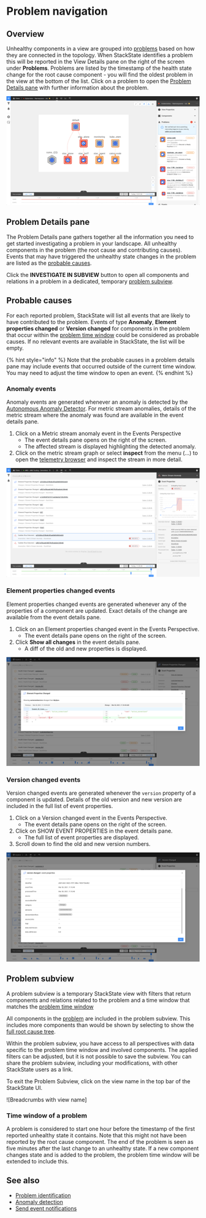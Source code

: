 # Problem navigation

## Overview

Unhealthy components in a view are grouped into [problems](/use/problem-investigation/problem_identification.md) based on how they are connected in the topology. When StackState identifies a problem this will be reported in the View Details pane on the right of the screen under **Problems**. Problems are listed by the timestamp of the health state change for the root cause component - you will find the oldest problem in the view at the bottom of the list. Click on a problem to open the [Problem Details pane](#problem-details-pane) with further information about the problem.

![View Details pane](/.gitbook/assets/v43_view_details_problems.png)

## Problem Details pane

The Problem Details pane gathers together all the information you need to get started investigating a problem in your landscape. All unhealthy components in the problem (the root cause and contributing causes). Events that may have triggered the unhealthy state changes in the problem are listed as the [probable causes](#probable-causes).

Click the **INVESTIGATE IN SUBVIEW** button to open all components and relations in a problem in a dedicated, temporary [problem subview](#problem-subview).

## Probable causes

For each reported problem, StackState will list all events that are likely to have contributed to the problem. Events of type **Anomaly**, **Element properties changed** or **Version changed** for components in the problem that occur within the [problem time window](/use/problem-investigation/problem_identification.md#time-window-of-a-problem) could be considered as probable causes. If no relevant events are available in StackState, the list will be empty.

{% hint style="info" %}
Note that the probable causes in a problem details pane may include events that occurred outside of the current time window. You may need to adjust the time window to open an event.
{% endhint %}

### Anomaly events

Anomaly events are generated whenever an anomaly is detected by the [Autonomous Anomaly Detector](/stackpacks/add-ons/aad.md). For metric stream anomalies, details of the metric stream where the anomaly was found are available in the event details pane.

1. Click on a Metric stream anomaly event in the Events Perspective
    - The event details pane opens on the right of the screen.
    - The affected stream is displayed highlighting the detected anomaly.
2. Click on the metric stream graph or select **inspect** from the menu (...) to open the [telemetry browser](/use/views/browse-telemetry.md) and inspect the stream in more detail.

![Metric stream anomaly event details](/.gitbook/assets/v43_event_metric_stream_anomaly.png) 

### Element properties changed events

Element properties changed events are generated whenever any of the properties of a component are updated. Exact details of the change are available from the event details pane.

1. Click on an Element properties changed event in the Events Perspective.
    - The event details pane opens on the right of the screen.
2. Click **Show all changes** in the event details pane.
    - A diff of the old and new properties is displayed.
    
![View all changes](/.gitbook/assets/v43_event_view_all_changes.png)

### Version changed events

Version changed events are generated whenever the `version` property of a component is updated. Details of the old version and new version are included in the full list of event properties.

1. Click on a Version changed event in the Events Perspective.
    - The event details pane opens on the right of the screen.
2. Click on SHOW EVENT PROPERTIES in the event details pane.
    - The full list of event properties are displayed.
3. Scroll down to find the old and new version numbers.

![Event properties - old and new version details](/.gitbook/assets/v43_event_properties_version_changed.png)

## Problem subview

A problem subview is a temporary StackState view with filters that return components and relations related to the problem and a time window that matches the [problem time window](#time-window-of-a-problem)

All components in the [problem](/use/problem-investigation/problem_identification.md#what-is-a-stackstate-problem) are included in the problem subview. This includes more components than would be shown by selecting to show the [full root cause tree](/use/views/topology-perspective.md#root-cause-outside-current-view). 
 
Within the problem subview, you have access to all perspectives with data specific to the problem time window and involved components. The applied filters can be adjusted, but it is not possible to save the subview. You can share the problem subview, including your modifications, with other StackState users as a link.

To exit the Problem Subview, click on the view name in the top bar of the StackState UI.

![Breadcrumbs with view name]

### Time window of a problem

A problem is considered to start one hour before the timestamp of the first reported unhealthy state it contains. Note that this might not have been reported by the root cause component. The end of the problem is seen as five minutes after the last change to an unhealthy state. If a new component changes state and is added to the problem, the problem time window will be extended to include this.

## See also

- [Problem identification](/use/problem-investigation/problem_identification.md)
- [Anomaly detection](/use/introduction-to-stackstate/anomaly-detection.md)
- [Send event notifications](/use/health-state-and-event-notifications/send-event-notifications.md)